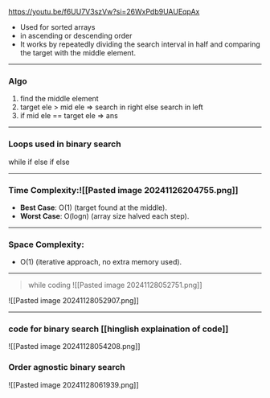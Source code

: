 https://youtu.be/f6UU7V3szVw?si=26WxPdb9UAUEqpAx

- Used for sorted arrays
- in ascending or descending order
- It works by repeatedly dividing the search interval in half and comparing the target with the middle element.
---

### Algo

1. find the middle element
2. target ele > mid ele => search in right else search in left
3. if mid ele == target ele => ans

---
### Loops used in binary search

while
	if
		else if 
		 else 

---
### Time Complexity:![[Pasted image 20241126204755.png]]


- **Best Case**: O(1) (target found at the middle).
- **Worst Case**: O(log⁡n)   (array size halved each step).

----
### Space Complexity:

- O(1) (iterative approach, no extra memory used).

---
> while coding
![[Pasted image 20241128052751.png]]

![[Pasted image 20241128052907.png]]

---
### code for binary search [[hinglish explaination of code]]

![[Pasted image 20241128054208.png]]

### Order agnostic binary search

![[Pasted image 20241128061939.png]]




